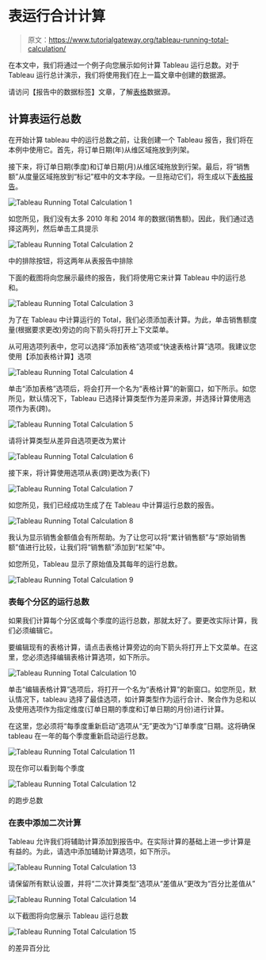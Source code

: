 # 表运行合计计算

> 原文：<https://www.tutorialgateway.org/tableau-running-total-calculation/>

在本文中，我们将通过一个例子向您展示如何计算 Tableau 运行总数。对于 Tableau 运行总计演示，我们将使用我们在上一篇文章中创建的数据源。

请访问【报告中的数据标签】文章，了解[表格](https://www.tutorialgateway.org/tableau/)数据源。

## 计算表运行总数

在开始计算 tableau 中的运行总数之前，让我创建一个 Tableau 报告，我们将在本例中使用它。首先，将订单日期(年)从维区域拖放到列架。

接下来，将订单日期(季度)和订单日期(月)从维区域拖放到行架。最后，将“销售额”从度量区域拖放到“标记”框中的文本字段。一旦拖动它们，将生成以下[表格报告](https://www.tutorialgateway.org/tableau-text-label/)。

![Tableau Running Total Calculation 1](img/9546632dd41e90c5b8eab0e70fac6bc3.png)

如您所见，我们没有太多 2010 年和 2014 年的数据(销售额)。因此，我们通过选择这两列，然后单击工具提示

![Tableau Running Total Calculation 2](img/a4e8eefe4318363381ed68b438df3757.png)

中的排除按钮，将这两年从表报告中排除

下面的截图将向您展示最终的报告，我们将使用它来计算 Tableau 中的运行总和。

![Tableau Running Total Calculation 3](img/6d906baa0ccad240b124f027d10b1701.png)

为了在 Tableau 中计算运行的 Total，我们必须添加表计算。为此，单击销售额度量(根据要求更改)旁边的向下箭头将打开上下文菜单。

从可用选项列表中，您可以选择“添加表格”选项或“快速表格计算”选项。我建议您使用【添加表格计算】选项

![Tableau Running Total Calculation 4](img/42abf9efe7e56b5f8aa53ae7446b7200.png)

单击“添加表格”选项后，将会打开一个名为“表格计算”的新窗口，如下所示。如您所见，默认情况下，Tableau 已选择计算类型作为差异来源，并选择计算使用选项作为表(跨)。

![Tableau Running Total Calculation 5](img/afbc96f552bbb6e0b1463b2f1c419e91.png)

请将计算类型从差异自选项更改为累计

![Tableau Running Total Calculation 6](img/885b5a5674ee84d7516968b8878df2c4.png)

接下来，将计算使用选项从表(跨)更改为表(下)

![Tableau Running Total Calculation 7](img/a1b996098817f2aa0ac3656eb5e8b62e.png)

如您所见，我们已经成功生成了在 Tableau 中计算运行总数的报告。

![Tableau Running Total Calculation 8](img/fe4ccce7c222f3d4e83dfd7946df9ec8.png)

我认为显示销售金额值会有所帮助。为了让您可以将“累计销售额”与“原始销售额”值进行比较，让我们将“销售额”添加到“栏架”中。

如您所见，Tableau 显示了原始值及其每年的运行总数。

![Tableau Running Total Calculation 9](img/75e3a33d55c029a397e6446d163f6cff.png)

### 表每个分区的运行总数

如果我们计算每个分区或每个季度的运行总数，那就太好了。要更改实际计算，我们必须编辑它。

要编辑现有的表格计算，请点击表格计算旁边的向下箭头将打开上下文菜单。在这里，您必须选择编辑表格计算选项，如下所示。

![Tableau Running Total Calculation 10](img/1588c7c7e76de09913de074f1e51d689.png)

单击“编辑表格计算”选项后，将打开一个名为“表格计算”的新窗口。如您所见，默认情况下，tableau 选择了最佳选项，如计算类型作为运行合计、聚合作为总和以及使用选项作为指定维度(订单日期的季度和订单日期的月份)进行计算。

在这里，您必须将“每季度重新启动”选项从“无”更改为“订单季度”日期。这将确保 tableau 在一年的每个季度重新启动运行总数。

![Tableau Running Total Calculation 11](img/a897449a5d9f2c567fe1283c36439932.png)

现在你可以看到每个季度

![Tableau Running Total Calculation 12](img/150ec9c6177e8f2feb9364267e661298.png)

的跑步总数

### 在表中添加二次计算

Tableau 允许我们将辅助计算添加到报告中。在实际计算的基础上进一步计算是有益的。为此，请选中添加辅助计算选项，如下所示。

![Tableau Running Total Calculation 13](img/f4b43f59fd55d8ca58f574ddc477583a.png)

请保留所有默认设置，并将“二次计算类型”选项从“差值从”更改为“百分比差值从”

![Tableau Running Total Calculation 14](img/80f0d91d93284e132a1190b516397358.png)

以下截图将向您展示 Tableau 运行总数

![Tableau Running Total Calculation 15](img/121e12f605402e86be12243e88eda354.png)

的差异百分比